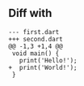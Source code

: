 ## Diff with

<?code-excerpt "first.dart" diff-with="second.dart"?>
```diff2html
--- first.dart
+++ second.dart
@@ -1,3 +1,4 @@
 void main() {
   print('Hello!');
+  print('World!');
 }
```
